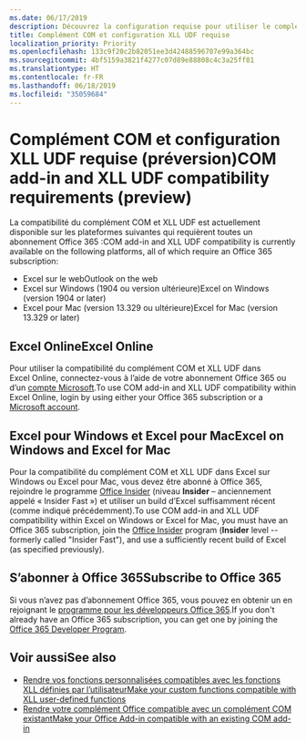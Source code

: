 ```yaml
---
ms.date: 06/17/2019
description: Découvrez la configuration requise pour utiliser le complément COM et les fonctionnalités de compatibilité XLL UDF.
title: Complément COM et configuration XLL UDF requise
localization_priority: Priority
ms.openlocfilehash: 133c9f20c2b82051ee3d42488596707e99a364bc
ms.sourcegitcommit: 4bf5159a3821f4277c07d89e88808c4c3a25ff81
ms.translationtype: HT
ms.contentlocale: fr-FR
ms.lasthandoff: 06/18/2019
ms.locfileid: "35059684"
---
```

# <a name="com-add-in-and-xll-udf-compatibility-requirements-preview"></a><span data-ttu-id="cd909-103">Complément COM et configuration XLL UDF requise (préversion)</span><span class="sxs-lookup"><span data-stu-id="cd909-103">COM add-in and XLL UDF compatibility requirements (preview)</span></span>

<span data-ttu-id="cd909-104">La compatibilité du complément COM et XLL UDF est actuellement disponible sur les plateformes suivantes qui requièrent toutes un abonnement Office 365 :</span><span class="sxs-lookup"><span data-stu-id="cd909-104">COM add-in and XLL UDF compatibility is currently available on the following platforms, all of which require an Office 365 subscription:</span></span>

- <span data-ttu-id="cd909-105">Excel sur le web</span><span class="sxs-lookup"><span data-stu-id="cd909-105">Outlook on the web</span></span>
- <span data-ttu-id="cd909-106">Excel sur Windows (1904 ou version ultérieure)</span><span class="sxs-lookup"><span data-stu-id="cd909-106">Excel on Windows (version 1904 or later)</span></span>
- <span data-ttu-id="cd909-107">Excel pour Mac (version 13.329 ou ultérieure)</span><span class="sxs-lookup"><span data-stu-id="cd909-107">Excel for Mac (version 13.329 or later)</span></span>

## <a name="excel-online"></a><span data-ttu-id="cd909-108">Excel Online</span><span class="sxs-lookup"><span data-stu-id="cd909-108">Excel Online</span></span>
<span data-ttu-id="cd909-109">Pour utiliser la compatibilité du complément COM et XLL UDF dans Excel Online, connectez-vous à l’aide de votre abonnement Office 365 ou d’un [compte Microsoft](https://account.microsoft.com/account).</span><span class="sxs-lookup"><span data-stu-id="cd909-109">To use COM add-in and XLL UDF compatibility within Excel Online, login by using either your Office 365 subscription or a [Microsoft account](https://account.microsoft.com/account).</span></span>

## <a name="excel-on-windows-and-excel-for-mac"></a><span data-ttu-id="cd909-110">Excel pour Windows et Excel pour Mac</span><span class="sxs-lookup"><span data-stu-id="cd909-110">Excel on Windows and Excel for Mac</span></span>
<span data-ttu-id="cd909-111">Pour la compatibilité du complément COM et XLL UDF dans Excel sur Windows ou Excel pour Mac, vous devez être abonné à Office 365, rejoindre le programme [Office Insider](https://products.office.com/office-insider) (niveau **Insider** – anciennement appelé « Insider Fast ») et utiliser un build d’Excel suffisamment récent (comme indiqué précédemment).</span><span class="sxs-lookup"><span data-stu-id="cd909-111">To use COM add-in and XLL UDF compatibility within Excel on Windows or Excel for Mac, you must have an Office 365 subscription, join the [Office Insider](https://products.office.com/office-insider) program (**Insider** level -- formerly called "Insider Fast"), and use a sufficiently recent build of Excel (as specified previously).</span></span>

## <a name="subscribe-to-office-365"></a><span data-ttu-id="cd909-112">S’abonner à Office 365</span><span class="sxs-lookup"><span data-stu-id="cd909-112">Subscribe to Office 365</span></span>
<span data-ttu-id="cd909-113">Si vous n’avez pas d’abonnement Office 365, vous pouvez en obtenir un en rejoignant le [programme pour les développeurs Office 365](https://developer.microsoft.com/fr-FR/office/dev-program).</span><span class="sxs-lookup"><span data-stu-id="cd909-113">If you don't already have an Office 365 subscription, you can get one by joining the [Office 365 Developer Program](https://developer.microsoft.com/en-us/office/dev-program).</span></span>

## <a name="see-also"></a><span data-ttu-id="cd909-114">Voir aussi</span><span class="sxs-lookup"><span data-stu-id="cd909-114">See also</span></span>

- [<span data-ttu-id="cd909-115">Rendre vos fonctions personnalisées compatibles avec les fonctions XLL définies par l’utilisateur</span><span class="sxs-lookup"><span data-stu-id="cd909-115">Make your custom functions compatible with XLL user-defined functions</span></span>](make-custom-functions-compatible-with-xll-udf.md)
- [<span data-ttu-id="cd909-116">Rendre votre complément Office compatible avec un complément COM existant</span><span class="sxs-lookup"><span data-stu-id="cd909-116">Make your Office Add-in compatible with an existing COM add-in</span></span>](../develop/make-office-add-in-compatible-with-existing-com-add-in.md)
